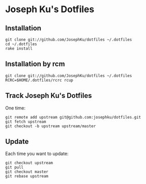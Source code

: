 # Joseph Ku's Dotfiles

## Installation

    git clone git://github.com/JosephKu/dotfiles ~/.dotfiles
    cd ~/.dotfiles
    rake install


## Installation by rcm

    git clone git://github.com/JosephKu/dotfiles ~/.dotfiles
    RCRC=$HOME/.dotfiles/rcrc rcup


## Track Joseph Ku's Dotfiles

One time:

    git remote add upstream git@github.com:josephku/dotfiles.git
    git fetch upstream
    git checkout -b upstream upstream/master


## Update

Each time you want to update:

    git checkout upstream
    git pull
    git checkout master
    git rebase upstream

